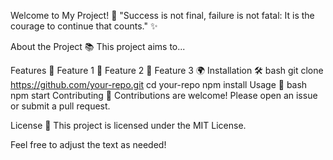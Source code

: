 
Welcome to My Project! 🚀
"Success is not final, failure is not fatal: It is the courage to continue that counts." ✨

About the Project 📚
This project aims to...

Features 🎉
Feature 1 🌟
Feature 2 🔧
Feature 3 🌍
Installation 🛠️
bash
git clone https://github.com/your-repo.git
cd your-repo
npm install
Usage 🚀
bash
npm start
Contributing 🤝
Contributions are welcome! Please open an issue or submit a pull request.

License 📜
This project is licensed under the MIT License.

Feel free to adjust the text as needed!
